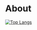 # About
[![Top Langs](https://github-readme-stats.vercel.app/api/top-langs/?username=chienniman)](https://github.com/anuraghazra/github-readme-stats)
